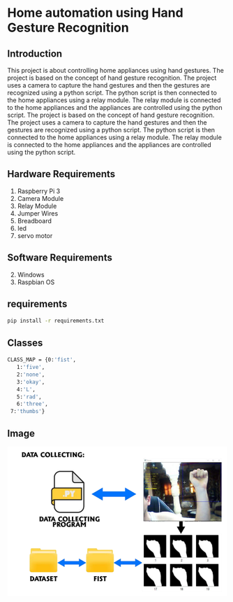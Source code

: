 <!-- Create a readme for home automation using hand gesture recognation -->
# Home automation using Hand Gesture Recognition 
## Introduction

This project is about controlling home appliances using hand gestures. The project is based on the concept of hand gesture recognition. The project uses a camera to capture the hand gestures and then the gestures are recognized using a python script. The python script is then connected to the home appliances using a relay module. The relay module is connected to the home appliances and the appliances are controlled using the python script. The project is based on the concept of hand gesture recognition. The project uses a camera to capture the hand gestures and then the gestures are recognized using a python script. The python script is then connected to the home appliances using a relay module. The relay module is connected to the home appliances and the appliances are controlled using the python script.

## Hardware Requirements
1. Raspberry Pi 3
2. Camera Module
3. Relay Module
4. Jumper Wires
5. Breadboard
6. led
7. servo motor

## Software Requirements
2. Windows
3. Raspbian OS

## requirements 
```bash 
pip install -r requirements.txt
```


## Classes
```bash
CLASS_MAP = {0:'fist',
   1:'five',
   2:'none',
   3:'okay',
   4:'L',
   5:'rad',
   6:'three',
 7:'thumbs'}
 ```

<!-- Add an image to readme-->
## Image
![plot](Data_Colleting.png)
